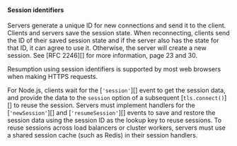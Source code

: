 #### Session identifiers

Servers generate a unique ID for new connections and
send it to the client. Clients and servers save the session state. When
reconnecting, clients send the ID of their saved session state and if the server
also has the state for that ID, it can agree to use it. Otherwise, the server
will create a new session. See [RFC 2246][] for more information, page 23 and
30\.

Resumption using session identifiers is supported by most web browsers when
making HTTPS requests.

For Node.js, clients wait for the [`'session'`][] event to get the session data,
and provide the data to the `session` option of a subsequent [`tls.connect()`][]
to reuse the session. Servers must
implement handlers for the [`'newSession'`][] and [`'resumeSession'`][] events
to save and restore the session data using the session ID as the lookup key to
reuse sessions. To reuse sessions across load balancers or cluster workers,
servers must use a shared session cache (such as Redis) in their session
handlers.
